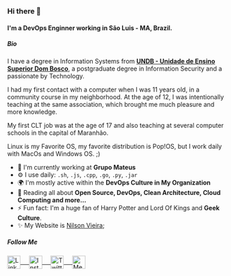 ### Hi there 👋

#### I'm a DevOps Enginner working in São Luis - MA, Brazil.

##### Bio

I have a degree in Information Systems from <a href="www.undb.edu.br"><b>UNDB - Unidade de Ensino Superior Dom Bosco</b></a>, a postgraduate degree in Information Security and a passionate by Technology.
 
I had my first contact with a computer when I was 11 years old, in a community course in my neighborhood. At the age of 12, I was intentionally teaching at the same association, which brought me much pleasure and more knowledge.

My first CLT job was at the age of 17 and also teaching at several computer schools in the capital of Maranhão.

Linux is my Favorite OS, my favorite distribution is Pop!OS, but I work daily with MacOs and Windows OS. ;)


- 🏢 I'm currently working at **Grupo Mateus**
- ⚙️ I use daily: `.sh`, `.js`, `.cpp`, `.go`, `.py`, `.jar`
- 🌍 I'm mostly active within the **DevOps Culture in My Organization**
- 🌱 Reading all about **Open Source, DevOps, Clean Architecture, Cloud Computing and more...**
- ⚡️ Fun fact: I'm a huge fan of Harry Potter and Lord Of Kings and **Geek Culture**.
- ✨ My Website is [Nilson Vieira](https://nilsonvieira.com.br);

##### Follow Me
 <a href="https://www.linkedin.com/in/nilsonrsvieira" target="blank">
  <img align="center" alt="LinkedIn" width="30px" src="https://www.vectorlogo.zone/logos/linkedin/linkedin-icon.svg" /> &nbsp; &nbsp;
 </a>
 <a href="https://www.instagram.com/nilsonrsvieira/" target="blank">
  <img align="center" alt="Instagram" width="30px" src="https://www.vectorlogo.zone/logos/instagram/instagram-icon.svg" /> &nbsp; &nbsp;
 </a>
 <a href="https://twitter.com/nilsonrsvieira" target="blank">
  <img align="center" alt="Twitter" width="30px" src="https://www.vectorlogo.zone/logos/twitter/twitter-official.svg" /> &nbsp; &nbsp;
 </a>
 <a href="https://medium.com/@nilsonrsvieira" target="blank">
 <img align="center" alt="Medium" width="30px" src="https://www.vectorlogo.zone/logos/medium/medium-tile.svg" />
 </a> 
